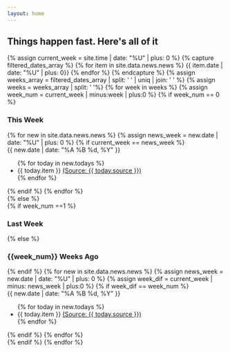 ```yaml
---
layout: home
---
```

<div id="archive">
  <h2>Things happen fast. Here's all of it</h2>
  <div class="list">
    {% assign current_week = site.time | date: "%U" | plus: 0 %}
    {% capture filtered_dates_array %}
      {% for item in site.data.news.news %}
        {{ item.date | date: "%U" | plus: 0}}
      {% endfor %}
    {% endcapture %}
    {% assign weeks_array = filtered_dates_array | split: ' ' | uniq | join: ' '  %}
    {% assign weeks = weeks_array | split: ' '%}
    {% for week in weeks %}
    {% assign week_num = current_week | minus:week | plus:0 %}
      {% if week_num == 0 %}
        <section class="week">
        <h3>This Week</h3>
        {% for new in site.data.news.news %}
          {% assign news_week = new.date | date: "%U" | plus: 0 %}  
          {% if current_week == news_week %}
            <article class="day">
              <time>{{ new.date | date: "%A %B %d, %Y" }}</time>
              <ul>
              {% for today in new.todays %}
                  <li>{{ today.item }} <span class="small"><a href="{{ today.url }}">(Source: {{ today.source }})</a></span></li> 
              {% endfor %} 
            </ul>
            </article>
          {% endif %}
        {% endfor %}
        </section>
      {% else %}
      <section class="week">
      {% if week_num ==1 %}
        <h3>Last Week</h3>
      {% else %}
        <h3>{{week_num}} Weeks Ago</h3>
      {% endif %}
      {% for new in site.data.news.news %}
          {% assign news_week = new.date | date: "%U" | plus: 0 %}
          {% assign week_dif = current_week | minus: news_week | plus:0 %}  
          {% if week_dif == week_num %}
            <article class="day">
              <time>{{ new.date | date: "%A %B %d, %Y" }}</time>
              <ul>
              {% for today in new.todays %}
                  <li>{{ today.item }} <span class="small"><a href="{{ today.url }}">(Source: {{ today.source }})</a></span></li> 
              {% endfor %} 
            </ul>
            </article>
          {% endif %}
        {% endfor %}
        </section>
      {% endif %}
    {% endfor %}
  </div>
</div>
